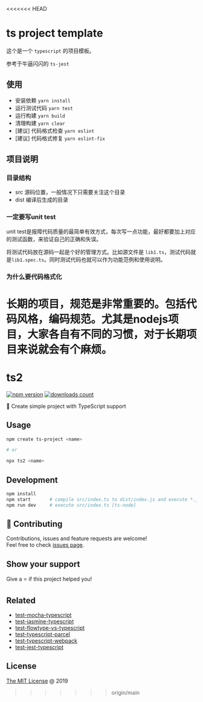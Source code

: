 <<<<<<< HEAD
# ts project template

这个是一个 `typescript` 的项目模板。

参考于牛逼闪闪的 `ts-jest`

## 使用

+ 安装依赖 `yarn install`
+ 运行测试代码 `yarn test`
+ 运行构建 `yarn build`
+ 清理构建 `yarn clear`
+ [建议] 代码格式检查 `yarn eslint`
+ [建议] 代码格式修复 `yarn eslint-fix`

## 项目说明

### 目录结构

+ src 源码位置，一般情况下只需要关注这个目录
+ dist 编译后生成的目录

### 一定要写unit test

unit test是报障代码质量的最简单有效方式，每次写一点功能，最好都要加上对应的测试函数，来验证自己的正确和失误。

将测试代码放在源码一起是个好的管理方式。比如源文件是 `lib1.ts`，测试代码就是`lib1.spec.ts`。同时测试代码也就可以作为功能范例和使用说明。

### 为什么要代码格式化

长期的项目，规范是非常重要的。包括代码风格，编码规范。尤其是nodejs项目，大家各自有不同的习惯，对于长期项目来说就会有个麻烦。
=======
# ts2

[![npm version](https://badge.fury.io/js/ts2.svg)](https://badge.fury.io/js/ts2)
[![downloads count](https://img.shields.io/npm/dt/ts2.svg)](https://www.npmjs.com/package/ts2)

:hammer: Create simple project with TypeScript support

## Usage

```bash
npm create ts-project <name>

# or

npx ts2 <name>
```

## Development

```bash
npm install
npm start       # compile src/index.ts to dist/index.js and execute *.js file [node]
npm run dev     # execute src/index.ts [ts-node]
```

## 🤝 Contributing

Contributions, issues and feature requests are welcome!<br/>
Feel free to check [issues page](https://github.com/piecioshka/ts2/issues/).

## Show your support

Give a ⭐️ if this project helped you!

## Related

* [test-mocha-typescript](https://github.com/piecioshka/test-mocha-typescript)
* [test-jasmine-typescript](https://github.com/piecioshka/test-jasmine-typescript)
* [test-flowtype-vs-typescript](https://github.com/piecioshka/test-flowtype-vs-typescript)
* [test-typescript-parcel](https://github.com/piecioshka/test-typescript-parcel)
* [test-typescript-webpack](https://github.com/piecioshka/test-typescript-webpack)
* [test-jest-typescript](https://github.com/piecioshka/test-jest-typescript)

## License

[The MIT License](http://piecioshka.mit-license.org) @ 2019
>>>>>>> origin/main
